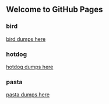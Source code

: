 ## Welcome to GitHub Pages


### bird
[bird dumps here](dumps/bird_dumps/resnet18/index.html)

### hotdog
[hotdog dumps here](dumps/hotdog_dumps/resnet18/index.html)


### pasta
[pasta dumps here](dumps/pasta_dumps/resnet18/index.html)

<!--- <meta http-equiv="Refresh" content="0; url='dumps/bird_dumps/resnet18/index.html'" /> --->
